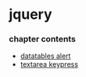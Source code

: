 ﻿
# jquery
### chapter contents
 
* [datatables alert](datatables_alert.md)
* [textarea keypress](textarea_keypress.md)
